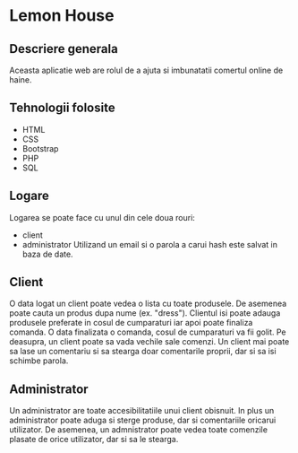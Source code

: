 # Lemon House
## Descriere generala
Aceasta aplicatie web are rolul de a ajuta si imbunatatii comertul online de haine.
## Tehnologii folosite
* HTML
* CSS
* Bootstrap
* PHP
* SQL
## Logare
Logarea se poate face cu unul din cele doua rouri:
* client
* administrator
Utilizand un email si o parola a carui hash este salvat in baza de date.
## Client
O data logat un client poate vedea o lista cu toate produsele. De asemenea poate cauta un produs dupa nume (ex. "dress"). Clientul isi poate adauga produsele preferate in cosul de cumparaturi iar apoi poate finaliza comanda.
O data finalizata o comanda, cosul de cumparaturi va fii golit. Pe deasupra, un client poate sa vada vechile sale comenzi. 
Un client mai poate sa lase un comentariu si sa stearga doar comentarile proprii, dar si sa isi schimbe parola.
## Administrator
Un administrator are toate accesibilitatiile unui client obisnuit. In plus un administrator poate aduga si sterge produse, dar si comentariile oricarui utilizator. De asemenea, un admnistrator poate vedea toate comenzile plasate de orice utilizator, dar si sa le stearga.
